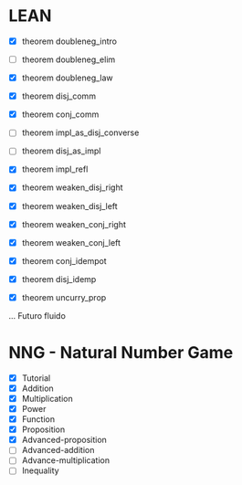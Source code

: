 # LEAN

- [x] theorem doubleneg_intro 
- [ ] theorem doubleneg_elim 
- [x] theorem doubleneg_law
- [x] theorem disj_comm
- [x] theorem conj_comm
- [ ] theorem impl_as_disj_converse
- [ ] theorem disj_as_impl

- [x] theorem impl_refl
- [x] theorem weaken_disj_right
- [x] theorem weaken_disj_left
- [x] theorem weaken_conj_right
- [x] theorem weaken_conj_left
- [x] theorem conj_idempot
- [x] theorem disj_idemp
- [x] theorem uncurry_prop

... Futuro fluido 

# NNG - Natural Number Game

- [x] Tutorial
- [x] Addition
- [x] Multiplication 
- [x] Power
- [x] Function
- [x] Proposition
- [x] Advanced-proposition
- [ ] Advanced-addition
- [ ] Advance-multiplication
- [ ] Inequality
